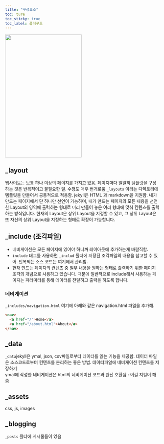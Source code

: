 ```yaml
---
title: "구성요소"
toc: ture
toc_sticky: true
toc_label: 폴더구조
---
```

<img src="https://user-images.githubusercontent.com/67420397/233951436-3511f3b9-24ce-4faf-8f85-0a54c9c65020.png" style="width:250px;height:400px;">

## _layout
웹사이트는 보통 하나 이상의 페이지를 가지고 있음. 페이지마다 일일히 템플릿을 구성하는 것은 반복적이고 불필요한 일. 수정도 매우 번거로움
 `_layouts` 이라는 디렉토리에 템플릿을 만들어서 공통적으로 적용함.
jekyll은 HTML 과 markdown을 지원함.
내가 만드는 페이지에서 단 하나만 선언이 가능하며, 내가 만드는 페이지의 모든 내용을 선언 한 Layout의  영역에 출력하는 형태로 미리 만들어 놓은 여러 형태에 맞춰 컨텐츠를 출력하는 방식입니다. 현재의 Layout은 상위 Layout을 지정할 수 있고, 그 상위 Layout은 또 자신의 상위 Layout을 지정하는 형태로 확장이 가능합니다.

## _include (조각파일)
- 네비게이션은 모든 페이지에 있어야 하니까 레이아웃에 추가하는게 바람직함.
- `include` 태그를 사용하면 `_includ` 폴더에 저장된 조각파일의 내용을 참고할 수 있어. 반복되는 소스 코드는 여기에서 관리함.
-  현재 만드는 페이지의 컨텐츠 중 일부 내용을 원하는 형태로 출력하기 위한 페이지 조각의 개념으로 사용하고 있습니다. 때문에 일반적으로 include해서 사용하는 페이지는 파라미터를 통해 데이터를 전달하고 출력을 하도록 합니다.

### 네비게이션
`_includes/navigation.html` 여기에 아래와 같은 navigation.html 파일을 추가해.
```HTML
<nav>
  <a href="/">Home</a>
  <a href="/about.html">About</a>
</nav>
```
## _data
`_data`jekyll은 ymal, json, csv파일로부터 데이터를 읽는 기능을 제공함. 데이터 파일은 소스코드로부터 컨텐츠를 분리하는 좋은 방법.
데이터파일에 네비게이션 컨텐츠를 저장하기  
ymal에 작성한 네비게이션은 html의 네비게이션 코드와 완전 호환됨 : 이걸 지킬이 해줌

## _assets
css, js, images

## _blogging
`_posts` 폴더에 게시물들이 있음  
